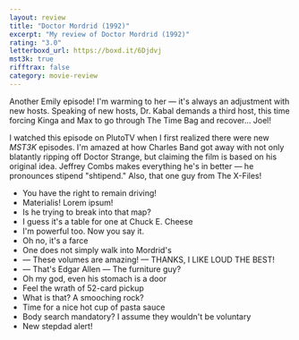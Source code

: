 ```yaml
---
layout: review
title: "Doctor Mordrid (1992)"
excerpt: "My review of Doctor Mordrid (1992)"
rating: "3.0"
letterboxd_url: https://boxd.it/6Djdvj
mst3k: true
rifftrax: false
category: movie-review
---
```


Another Emily episode! I'm warming to her — it's always an adjustment with new hosts. Speaking of new hosts, Dr. Kabal demands a third host, this time forcing Kinga and Max to go through The Time Bag and recover... Joel!

I watched this episode on PlutoTV when I first realized there were new <i>MST3K</i> episodes. I'm amazed at how Charles Band got away with not only blatantly ripping off Doctor Strange, but claiming the film is based on his original idea. Jeffrey Combs makes everything he's in better — he pronounces stipend "shtipend." Also, that one guy from The X-Files!

- You have the right to remain driving!
- Materialis! Lorem ipsum!
- Is he trying to break into that map?
- I guess it's a table for one at Chuck E. Cheese
- I'm powerful too. Now you say it.
- Oh no, it's a farce
- One does not simply walk into Mordrid's
- — These volumes are amazing! — THANKS, I LIKE LOUD THE BEST!
- — That's Edgar Allen — The furniture guy?
- Oh my god, even his stomach is a door
- Feel the wrath of 52-card pickup
- What is that? A smooching rock?
- Time for a nice hot cup of pasta sauce
- Body search mandatory? I assume they wouldn't be voluntary
- New stepdad alert!

